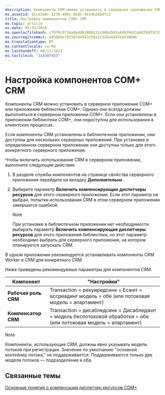 ```yaml
---
description: Компоненты CRM можно установить в серверное приложение COM+ или приложение библиотеки COM+.
ms.assetid: d1ce3a0c-1278-498c-b5dc-4e14b26b4fc2
title: Настройка компонентов COM+ CRM
ms.topic: article
ms.date: 05/31/2018
ms.openlocfilehash: c79f8c9716a9a4db2888231c886d3d1a4d929dd1a8dfb9f9f359ab03ec7670b1
ms.sourcegitcommit: e858bbe701567d4583c50a11326e42d7ea51804b
ms.translationtype: MT
ms.contentlocale: ru-RU
ms.lasthandoff: 08/11/2021
ms.locfileid: "118307453"
---
```

# <a name="configuring-com-crm-components"></a>Настройка компонентов COM+ CRM

Компоненты CRM можно установить в серверное приложение COM+ или приложение библиотеки COM+. Однако они всегда должны выполняться в серверном приложении COM+. Если они установлены в приложении библиотеки COM+, они недоступны для использования в клиентских процессах.

Если компоненты CRM установлены в библиотечном приложении, они доступны для нескольких серверных приложений. При установке в определенном серверном приложении они доступны только для этого конкретного серверного приложения.

Чтобы включить использование CRM в серверном приложении, выполните следующие действия.

1.  В разделе службы компонентов на странице свойства серверного приложения перейдите на вкладку **Дополнительно** .

2.  Выберите параметр **Включить компенсирующие диспетчеры ресурсов** для этого серверного приложения. Если этот параметр не выбран, попытки использования CRM в этом серверном приложении завершатся ошибкой.

    > [!Note]  
    > При установке в библиотечном приложении нет необходимости выбирать параметр **Включить компенсирующие диспетчеры ресурсов** для этого приложения библиотеки, но этот параметр необходимо выбрать для серверного приложения, на котором планируется запускать CRM.

     

В одном приложении рекомендуется устанавливать компоненты CRM Worker и CRM для конкретного CRM.

Ниже приведены рекомендуемые параметры для компонентов CRM.



| Компонент           | "Настройки"                                                                                             |
|---------------------|------------------------------------------------------------------------------------------------------|
| **Рабочая роль CRM**      | Transaction = рекуиредсинк = Есжит = ессреадинг модель = обе (или потоковая модель = апартамент)     |
| **Компенсатор CRM** | Transaction = дисабледсинк = Дисабледжит = модель беспотоковой обработки = обе (или потоковая модель = апартамент) |



 

> [!Note]  
> Компоненты, использующие CRM, должны явно указывать модель потоков при регистрации. Значение по умолчанию "основной контейнер потока," не поддерживается. Поддерживаются только две модели потоков — подразделение и оба.

 

## <a name="related-topics"></a>Связанные темы

<dl> <dt>

[Основные понятия о компенсации диспетчер ресурсов COM+](com--compensating-resource-manager-concepts.md)
</dt> </dl>

 

 




